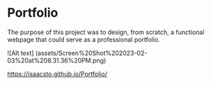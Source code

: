 # Portfolio

The purpose of this project was to design, from scratch, a functional webpage that could serve as a professional portfolio.

![Alt text] (assets/Screen%20Shot%202023-02-03%20at%208.31.36%20PM.png)

https://isaacsto.github.io/Portfolio/


